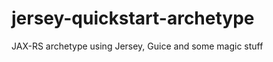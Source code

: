 jersey-quickstart-archetype
===========================

JAX-RS archetype using Jersey, Guice and some magic stuff